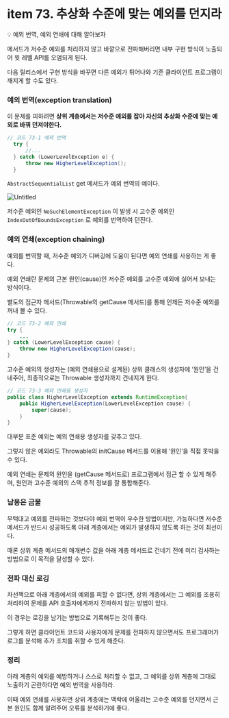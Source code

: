 # item 73. 추상화 수준에 맞는 예외를 던지라

<aside>
💡 예외 번역, 예외 연쇄에 대해 알아보자

</aside>

메서드가 저수준 예외를 처리하지 않고 바깥으로 전파해버리면 내부 구현 방식이 노출되어 윗 레벨 API를 오염되게 된다.

다음 릴리스에서 구현 방식을 바꾸면 다른 예외가 튀어나와 기존 클라이언트 프로그램이 깨지게 할 수도 있다.

### 예외 번역(exception translation)

이 문제를 피하려면 **상위 계층에서는 저수준 예외를 잡아 자신의 추상화 수준에 맞는 예외로 바꿔 던져야한다.**

```java
// 코드 73-1 예외 번역
  try {
      //...
  } catch (LowerLevelException e) {
      throw new HigherLevelException();
  }
```

`AbstractSequentialList` get 메서드가 예외 번역의 예이다.

![Untitled](https://github.com/tkdals2317/effective-java/assets/49682056/f13482ae-64b6-48e1-b983-45a390d6c402)

저수준 예외인 `NoSuchElementException` 이 발생 시 고수준 예외인 `IndexOutOfBoundsException` 로 예외를 번역하여 던진다.

### 예외 연쇄(exception chaining)

예외를 번역할 때, 저수준 예외가 디버깅에 도움이 된다면 예외 연쇄를 사용하는 게 좋다.

예외 연쇄란 문제의 근본 원인(cause)인 저수준 예외를 고수준 예외에 실어서 보내는 방식이다.

별도의 접근자 메서드(Throwable의 getCause 메서드)를 통해 언제든 저수준 예외를 꺼내 볼 수 있다.

```java
// 코드 73-2 예외 연쇄
try {
	...
} catch (LowerLevelException cause) {
    throw new HigherLevelException(cause);
}
```

고수준 예외의 생성자는 (예외 연쇄용으로 설계된) 상위 클래스의 생성자에 ‘원인’을 건네주어, 최종적으로는 Throwable 생성자까지 건네지게 한다.

```java
// 코드 73-3 예외 연쇄용 생성자
public class HigherLevelException extends RuntimeException{
    public HigherLevelException(LowerLevelException cause) {
        super(cause);
    }
}
```

대부분 표준 예외는 예외 연쇄용 생성자를 갖추고 있다.

그렇지 않은 예외라도 Throwable의 initCause 메서드를 이용해 ‘원인’을 직접 못박을 수 있다.

예외 연쇄는 문제의 원인을 (getCause 메서드로) 프로그램에서 접근 할 수 있게 해주며, 원인과 고수준 예외의 스택 추적 정보를 잘 통합해준다.

### 남용은 금물

무턱대고 예외를 전파하는 것보다야 예외 번역이 우수한 방법이지만, 가능하다면 저수준 메서드가 반드시 성공하도록 아래 계층에서는 예외가 발생하지 않도록 하는 것이 최선이다.

때론 상위 계층 메서드의 매개변수 값을 아래 계층 메서드로 건네기 전에 미리 검사하는 방법으로 이 목적을 달성할 수 있다.

### 전파 대신 로깅

차선책으로 아래 계층에서의 예외를 피할 수 없다면, 상위 계층에서는 그 예외를 조용히 처리하여 문제를 API 호출자에게까지 전파하지 않는 방법이 있다.

이 경우는 로깅을 남기는 방법으로 기록해두는 것이 좋다.

그렇게 하면 클라이언트 코드와 사용자에게 문제를 전파하지 않으면서도 프로그래머가 로그를 분석해 추가 조치를 취할 수 있게 해준다.

### 정리

아래 계층의 예외를 예방하거나 스스로 처리할 수 없고, 그 예외를 상위 계층에 그대로 노출하기 곤란하다면 예외 번역을 사용하라.

이때 예외 연쇄를 사용하면 상위 계층에는 맥락에 어울리는 고수준 예외를 던지면서 근본 원인도 함께 알려주어 오류를 분석하기에 좋다.